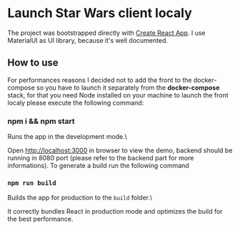 # Launch Star Wars client localy

  

The project was bootstrapped directly with [Create React App](https://github.com/facebook/create-react-app). I use MaterialUI as UI library, because it's well documented.

  

## How to use

  

For performances reasons I decided not to add the front to the docker-compose so you have to launch it separately from the **docker-compose** stack, for that you need Node installed on your machine to launch the front localy please execute the following command:

  

### npm i && npm start

  

Runs the app in the development mode.\

Open [http://localhost:3000](http://localhost:3000) in browser to view the demo, backend should be running in 8080 port (please refer to the backend part for more informations).
To generate a build run the following command



### `npm run build`

  

Builds the app for production to the `build` folder.\

It correctly bundles React in production mode and optimizes the build for the best performance.